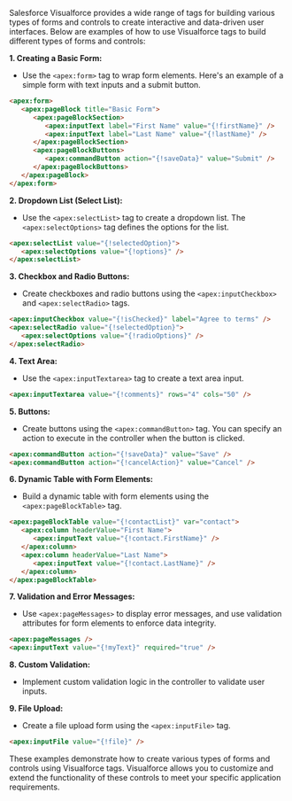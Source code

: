Salesforce Visualforce provides a wide range of tags for building various types of forms and controls to create interactive and data-driven user interfaces. Below are examples of how to use Visualforce tags to build different types of forms and controls:

**1. Creating a Basic Form:**
   - Use the `<apex:form>` tag to wrap form elements. Here's an example of a simple form with text inputs and a submit button.

```html
<apex:form>
   <apex:pageBlock title="Basic Form">
      <apex:pageBlockSection>
         <apex:inputText label="First Name" value="{!firstName}" />
         <apex:inputText label="Last Name" value="{!lastName}" />
      </apex:pageBlockSection>
      <apex:pageBlockButtons>
         <apex:commandButton action="{!saveData}" value="Submit" />
      </apex:pageBlockButtons>
   </apex:pageBlock>
</apex:form>
```

**2. Dropdown List (Select List):**
   - Use the `<apex:selectList>` tag to create a dropdown list. The `<apex:selectOptions>` tag defines the options for the list.

```html
<apex:selectList value="{!selectedOption}">
   <apex:selectOptions value="{!options}" />
</apex:selectList>
```

**3. Checkbox and Radio Buttons:**
   - Create checkboxes and radio buttons using the `<apex:inputCheckbox>` and `<apex:selectRadio>` tags.

```html
<apex:inputCheckbox value="{!isChecked}" label="Agree to terms" />
<apex:selectRadio value="{!selectedOption}">
   <apex:selectOptions value="{!radioOptions}" />
</apex:selectRadio>
```

**4. Text Area:**
   - Use the `<apex:inputTextarea>` tag to create a text area input.

```html
<apex:inputTextarea value="{!comments}" rows="4" cols="50" />
```

**5. Buttons:**
   - Create buttons using the `<apex:commandButton>` tag. You can specify an action to execute in the controller when the button is clicked.

```html
<apex:commandButton action="{!saveData}" value="Save" />
<apex:commandButton action="{!cancelAction}" value="Cancel" />
```

**6. Dynamic Table with Form Elements:**
   - Build a dynamic table with form elements using the `<apex:pageBlockTable>` tag.

```html
<apex:pageBlockTable value="{!contactList}" var="contact">
   <apex:column headerValue="First Name">
      <apex:inputText value="{!contact.FirstName}" />
   </apex:column>
   <apex:column headerValue="Last Name">
      <apex:inputText value="{!contact.LastName}" />
   </apex:column>
</apex:pageBlockTable>
```

**7. Validation and Error Messages:**
   - Use `<apex:pageMessages>` to display error messages, and use validation attributes for form elements to enforce data integrity.

```html
<apex:pageMessages />
<apex:inputText value="{!myText}" required="true" />
```

**8. Custom Validation:**
   - Implement custom validation logic in the controller to validate user inputs.

**9. File Upload:**
   - Create a file upload form using the `<apex:inputFile>` tag.

```html
<apex:inputFile value="{!file}" />
```

These examples demonstrate how to create various types of forms and controls using Visualforce tags. Visualforce allows you to customize and extend the functionality of these controls to meet your specific application requirements.
